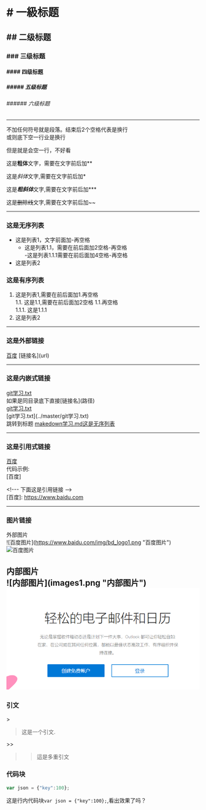 
# \# 一級标题 
## \#\# 二级标题
### \#\#\# 三级标题
#### \#\#\#\# 四级标题
##### \#\#\#\#\# 五级标题
###### \#\#\#\#\#\# 六级标题
---

不加任何符号就是段落。结束后2个空格代表是换行  
或则底下空一行业是换行

但是就是会空一行，不好看

这是**粗体**文字，需要在文字前后加\*\*

这是*斜体*文字,需要在文字前后加\*

这是***粗斜体***文字,需要在文字前后加\*\*\*

这是~~删除线~~文字,需要在文字前后加\~\~

---
### 这是无序列表
- 这是列表1，文字前面加\-再空格  
  - 这是列表1.1，需要在前后面加2空格\-再空格  
    -这是列表1.1.1需要在前后面加4空格\-再空格  
- 这是列表2  

### 这是有序列表
1. 这是列表1,需要在前后面加1\.再空格  
  1.1. 这是1.1,需要在前后面加2空格 1\.1\.再空格  
    1.1.1. 这是1.1.1	  
2. 这是列表2  

---
### 这是外部链接
[百度](https://www.baidu.com)
\[链接名\]\(url\)

---
### 这是内嵌式链接
[git学习.txt](git学习.txt)  
如果是同目录底下直接\[链接名\]\(路径\)  
[git学习.txt](../master/git学习.txt)  
\[git学习.txt\]\(../master/git学习.txt\)  
跳转到标题
[makedown学习.md这是无序列表](makedown学习.md#这是无序列表)  

---
### 这是引用式链接
[百度]  
代码示例:  
\[百度\]

<\!---  下面这是引用链接  --\>  
\[百度\]: https://www.baidu.com

<!---  下面这是引用链接  -->
[百度]: https://www.baidu.com

---
### 图片链接
外部图片  
\!\[百度图片\](https://www.baidu.com/img/bd_logo1.png "百度图片")
![百度图片](https://www.baidu.com/img/bd_logo1.png "百度图片")

内部图片  
\!\[内部图片\](images1.png "内部图片")
![内部图片](images1.png "内部图片")
---

### 引文
\>
> 这是一个引文.  

\>\>
>> 這是多重引文

### 代码块
```javascript
var json = {"key":100};
```

这是行内代码块`var json = {"key":100};`,看出效果了吗？